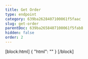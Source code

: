 ```yaml
---
title: Get Order
type: endpoint
category: 639ba2628407100061f5faac
slug: get-order
parentDoc: 639ba2658407100061f5fab8
hidden: false
order: 2
---
```

[block:html]
{
  "html": "<style>\n.LanguagePicker-divider { \n  display: none; }\n</style>"
}
[/block]